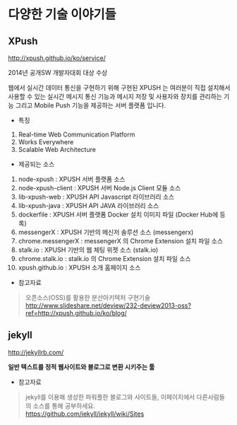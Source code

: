 # 다양한 기술 이야기들

## XPush

http://xpush.github.io/ko/service/

2014년 공개SW 개발자대회 대상 수상

웹에서 실시간 데이터 통신을 구현하기 위해 구현된 XPUSH 는 여러분이 직접 설치해서 사용할 수 있는 실시간 메시지 통신 기능과 메시지 저장 및 사용자와 장치를 관리하는 기능 그리고 Mobile Push 기능을 제공하는 서버 플랫폼 입니다.

* 특징

1. Real-time Web Communication Platform
2. Works Everywhere
3. Scalable Web Architecture

* 제공되는 소스

1. node-xpush : XPUSH 서버 플랫폼 소스
2.  node-xpush-client : XPUSH 서버 Node.js Client 모듈 소스
3. lib-xpush-web : XPUSH API Javascript 라이브러리 소스
4. lib-xpush-java : XPUSH API JAVA 라이브러리 소스
5. dockerfile : XPUSH 서버 플랫폼 Docker 설치 이미지 파일 (Docker Hub에 등록)
6. messengerX : XPUSH 기반의 메신저 솔루션 소스 (messengerx)
7. chrome.messengerX : messengerX 의 Chrome Extension 설치 파일 소스
8. stalk.io : XPUSH 기반의 웹 체팅 위젯 소스 (stalk.io)
9. chrome.stalk.io : stalk.io 의 Chrome Extension 설치 파일 소스
10. xpush.github.io : XPUSH 소개 홈페이지 소스

* 참고자료

> 오픈소스(OSS)를 활용한 분산아키텍처 구현기술<br/>http://www.slideshare.net/deview/232-deview2013-oss?ref=http://xpush.github.io/ko/blog/

## jekyll

http://jekyllrb.com/

**일반 텍스트를 정적 웹사이트와 블로그로 변환 시키주는 툴**

* 참고자료

> jekyll를 이용해 생성한 파워플한 블로그와 사이트들, 이페이지에서 다른사람들의 소스를 통해 공부하세요.<br/>https://github.com/jekyll/jekyll/wiki/Sites